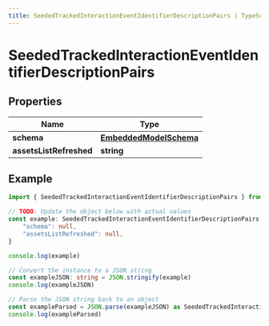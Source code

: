 ```yaml
---
title: SeededTrackedInteractionEventIdentifierDescriptionPairs | TypeScript SDK
---
```



# SeededTrackedInteractionEventIdentifierDescriptionPairs


## Properties

Name | Type
------------ | -------------
**schema** | [**EmbeddedModelSchema**](EmbeddedModelSchema)
**assetsListRefreshed** | **string**

## Example

```typescript
import { SeededTrackedInteractionEventIdentifierDescriptionPairs } from '@pieces.app/pieces-os-client'

// TODO: Update the object below with actual values
const example: SeededTrackedInteractionEventIdentifierDescriptionPairs = {
    "schema": null,
    "assetsListRefreshed": null,
}

console.log(example)

// Convert the instance to a JSON string
const exampleJSON: string = JSON.stringify(example)
console.log(exampleJSON)

// Parse the JSON string back to an object
const exampleParsed = JSON.parse(exampleJSON) as SeededTrackedInteractionEventIdentifierDescriptionPairs
console.log(exampleParsed)
```


